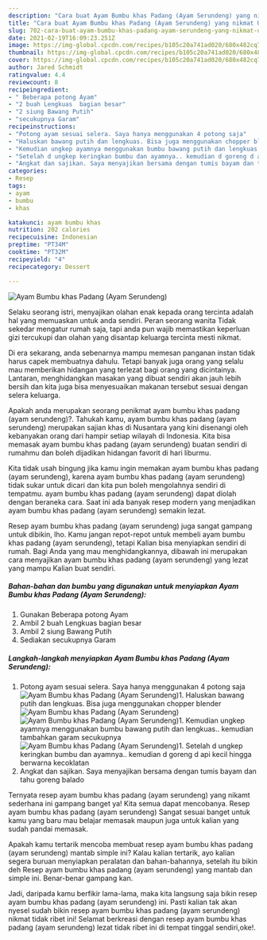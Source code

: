 ```yaml
---
description: "Cara buat Ayam Bumbu khas Padang (Ayam Serundeng) yang nikmat Untuk Jualan"
title: "Cara buat Ayam Bumbu khas Padang (Ayam Serundeng) yang nikmat Untuk Jualan"
slug: 702-cara-buat-ayam-bumbu-khas-padang-ayam-serundeng-yang-nikmat-untuk-jualan
date: 2021-02-19T16:09:23.251Z
image: https://img-global.cpcdn.com/recipes/b105c20a741ad020/680x482cq70/ayam-bumbu-khas-padang-ayam-serundeng-foto-resep-utama.jpg
thumbnail: https://img-global.cpcdn.com/recipes/b105c20a741ad020/680x482cq70/ayam-bumbu-khas-padang-ayam-serundeng-foto-resep-utama.jpg
cover: https://img-global.cpcdn.com/recipes/b105c20a741ad020/680x482cq70/ayam-bumbu-khas-padang-ayam-serundeng-foto-resep-utama.jpg
author: Jared Schmidt
ratingvalue: 4.4
reviewcount: 8
recipeingredient:
- " Beberapa potong Ayam"
- "2 buah Lengkuas  bagian besar"
- "2 siung Bawang Putih"
- "secukupnya Garam"
recipeinstructions:
- "Potong ayam sesuai selera. Saya hanya menggunakan 4 potong saja"
- "Haluskan bawang putih dan lengkuas. Bisa juga menggunakan chopper blender"
- "Kemudian ungkep ayamnya menggunakan bumbu bawang putih dan lengkuas.. kemudian tambahkan garam secukupnya"
- "Setelah d ungkep keringkan bumbu dan ayamnya.. kemudian d goreng d api kecil hingga berwarna kecoklatan"
- "Angkat dan sajikan. Saya menyajikan bersama dengan tumis bayam dan tahu goreng balado"
categories:
- Resep
tags:
- ayam
- bumbu
- khas

katakunci: ayam bumbu khas 
nutrition: 202 calories
recipecuisine: Indonesian
preptime: "PT34M"
cooktime: "PT32M"
recipeyield: "4"
recipecategory: Dessert

---
```



![Ayam Bumbu khas Padang (Ayam Serundeng)](https://img-global.cpcdn.com/recipes/b105c20a741ad020/680x482cq70/ayam-bumbu-khas-padang-ayam-serundeng-foto-resep-utama.jpg)

Selaku seorang istri, menyajikan olahan enak kepada orang tercinta adalah hal yang memuaskan untuk anda sendiri. Peran seorang  wanita Tidak sekedar mengatur rumah saja, tapi anda pun wajib memastikan keperluan gizi tercukupi dan olahan yang disantap keluarga tercinta mesti nikmat.

Di era  sekarang, anda sebenarnya mampu memesan panganan instan tidak harus capek membuatnya dahulu. Tetapi banyak juga orang yang selalu mau memberikan hidangan yang terlezat bagi orang yang dicintainya. Lantaran, menghidangkan masakan yang dibuat sendiri akan jauh lebih bersih dan kita juga bisa menyesuaikan makanan tersebut sesuai dengan selera keluarga. 



Apakah anda merupakan seorang penikmat ayam bumbu khas padang (ayam serundeng)?. Tahukah kamu, ayam bumbu khas padang (ayam serundeng) merupakan sajian khas di Nusantara yang kini disenangi oleh kebanyakan orang dari hampir setiap wilayah di Indonesia. Kita bisa memasak ayam bumbu khas padang (ayam serundeng) buatan sendiri di rumahmu dan boleh dijadikan hidangan favorit di hari liburmu.

Kita tidak usah bingung jika kamu ingin memakan ayam bumbu khas padang (ayam serundeng), karena ayam bumbu khas padang (ayam serundeng) tidak sukar untuk dicari dan kita pun boleh mengolahnya sendiri di tempatmu. ayam bumbu khas padang (ayam serundeng) dapat diolah dengan beraneka cara. Saat ini ada banyak resep modern yang menjadikan ayam bumbu khas padang (ayam serundeng) semakin lezat.

Resep ayam bumbu khas padang (ayam serundeng) juga sangat gampang untuk dibikin, lho. Kamu jangan repot-repot untuk membeli ayam bumbu khas padang (ayam serundeng), tetapi Kalian bisa menyiapkan sendiri di rumah. Bagi Anda yang mau menghidangkannya, dibawah ini merupakan cara menyajikan ayam bumbu khas padang (ayam serundeng) yang lezat yang mampu Kalian buat sendiri.

<!--inarticleads1-->

##### Bahan-bahan dan bumbu yang digunakan untuk menyiapkan Ayam Bumbu khas Padang (Ayam Serundeng):

1. Gunakan  Beberapa potong Ayam
1. Ambil 2 buah Lengkuas  bagian besar
1. Ambil 2 siung Bawang Putih
1. Sediakan secukupnya Garam




<!--inarticleads2-->

##### Langkah-langkah menyiapkan Ayam Bumbu khas Padang (Ayam Serundeng):

1. Potong ayam sesuai selera. Saya hanya menggunakan 4 potong saja
<img src="https://img-global.cpcdn.com/steps/c114d05285de2c8a/160x128cq70/ayam-bumbu-khas-padang-ayam-serundeng-langkah-memasak-1-foto.jpg" alt="Ayam Bumbu khas Padang (Ayam Serundeng)">1. Haluskan bawang putih dan lengkuas. Bisa juga menggunakan chopper blender
<img src="https://img-global.cpcdn.com/steps/1da884083bf8027f/160x128cq70/ayam-bumbu-khas-padang-ayam-serundeng-langkah-memasak-2-foto.jpg" alt="Ayam Bumbu khas Padang (Ayam Serundeng)"><img src="https://img-global.cpcdn.com/steps/5debfe3db5cbfae5/160x128cq70/ayam-bumbu-khas-padang-ayam-serundeng-langkah-memasak-2-foto.jpg" alt="Ayam Bumbu khas Padang (Ayam Serundeng)">1. Kemudian ungkep ayamnya menggunakan bumbu bawang putih dan lengkuas.. kemudian tambahkan garam secukupnya
<img src="https://img-global.cpcdn.com/steps/62310b47e2c1361f/160x128cq70/ayam-bumbu-khas-padang-ayam-serundeng-langkah-memasak-3-foto.jpg" alt="Ayam Bumbu khas Padang (Ayam Serundeng)">1. Setelah d ungkep keringkan bumbu dan ayamnya.. kemudian d goreng d api kecil hingga berwarna kecoklatan
1. Angkat dan sajikan. Saya menyajikan bersama dengan tumis bayam dan tahu goreng balado




Ternyata resep ayam bumbu khas padang (ayam serundeng) yang nikamt sederhana ini gampang banget ya! Kita semua dapat mencobanya. Resep ayam bumbu khas padang (ayam serundeng) Sangat sesuai banget untuk kamu yang baru mau belajar memasak maupun juga untuk kalian yang sudah pandai memasak.

Apakah kamu tertarik mencoba membuat resep ayam bumbu khas padang (ayam serundeng) mantab simple ini? Kalau kalian tertarik, ayo kalian segera buruan menyiapkan peralatan dan bahan-bahannya, setelah itu bikin deh Resep ayam bumbu khas padang (ayam serundeng) yang mantab dan simple ini. Benar-benar gampang kan. 

Jadi, daripada kamu berfikir lama-lama, maka kita langsung saja bikin resep ayam bumbu khas padang (ayam serundeng) ini. Pasti kalian tak akan nyesel sudah bikin resep ayam bumbu khas padang (ayam serundeng) nikmat tidak ribet ini! Selamat berkreasi dengan resep ayam bumbu khas padang (ayam serundeng) lezat tidak ribet ini di tempat tinggal sendiri,oke!.

